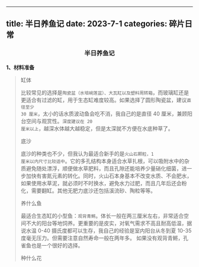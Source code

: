 
---
title: 半日养鱼记
date: 2023-7-1
categories: 碎片日常
---
<h3 align = "center">半日养鱼记</h3>



**1、材料准备**

> 缸体
>
> 比较常见的选择是<code>陶瓷盆（水培碗莲盆）、大瓦缸以及塑料周转箱</code>，而玻璃缸还是更适合有过滤的缸，用于生态缸难度较高。如果选择了圆形陶瓷盆，建议<code>直径至少 30 厘米</code>，太小的话水质波动鱼会吃不消，我自己的是直径 40 厘米，兼顾阳台空间与观赏性。<code>深度建议在 20 厘米以上</code>，越深水体越大越稳定，但是太深就不方便在水底种草了。
>
> 底沙
>
> 底沙的种类也不少，但我认为最适合新手的是<code>火山石颗粒，1 厘米以内尺寸比较适中</code>。它的多孔结构本身适合水草扎根，可以吸附水中的杂质避免随处漂浮，顺便做水草肥料，而且孔隙还能培养少量硝化细菌，进一步加快有害氮元素的转化。同时，火山石本身基本不改变水质、不会肥水，如果使用水草泥，就必须时不时换水，避免水力过肥，而且几年后还会粉化，需要翻缸。其他无肥力底沙还包括溪流砂、陶粒等等。
>
> 养什么鱼
>
> 最适合生态缸的小型鱼：<code>观背青鳉</code>。体长一般在两三厘米左右，非常适合空间不大的阳台等地饲养。更重要的是皮实，对氧气需求不高且耐高低温，据说水温 0-40 摄氏度都可以生存，我自己的经验是室内阳台从冬到夏 10-35 度毫无压力。但需要注意自然寿命一般在两年多。
> 如果没有观背青鳉，孔雀鱼也是一个很好的选择。
> 
> 种什么花
>
> 
